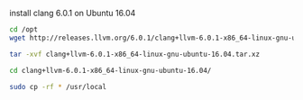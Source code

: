 
install clang 6.0.1 on Ubuntu 16.04
```sh
cd /opt
wget http://releases.llvm.org/6.0.1/clang+llvm-6.0.1-x86_64-linux-gnu-ubuntu-16.04.tar.xz

tar -xvf clang+llvm-6.0.1-x86_64-linux-gnu-ubuntu-16.04.tar.xz

cd clang+llvm-6.0.1-x86_64-linux-gnu-ubuntu-16.04/

sudo cp -rf * /usr/local
```
